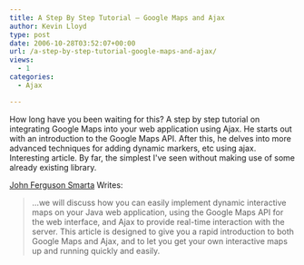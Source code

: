 ```yaml
---
title: A Step By Step Tutorial – Google Maps and Ajax
author: Kevin Lloyd
type: post
date: 2006-10-28T03:52:07+00:00
url: /a-step-by-step-tutorial-google-maps-and-ajax/
views:
  - 1
categories:
  - Ajax

---
```

How long have you been waiting for this? A step by step tutorial on integrating Google Maps into your web application using Ajax. He starts out with an introduction to the Google Maps API. After this, he delves into more advanced techniques for adding dynamic markers, etc using ajax. Interesting article. By far, the simplest I've seen without making use of some already existing library.

[John Ferguson Smarta][1] Writes:

> &#8230;we will discuss how you can easily implement dynamic interactive maps on your Java web application, using the Google Maps API for the web interface, and Ajax to provide real-time interaction with the server. This article is designed to give you a rapid introduction to both Google Maps and Ajax, and to let you get your own interactive maps up and running quickly and easily.

 [1]: http://today.java.net/pub/a/today/2006/10/25/integrating-google-maps-into-web-application.html
